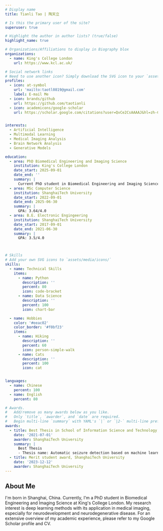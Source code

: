 ```yaml
---
# Display name
title: Tianli Tao | 陶天立

# Is this the primary user of the site?
superuser: true

# Highlight the author in author lists? (true/false)
highlight_name: true

# Organizations/Affiliations to display in Biography blox
organizations:
  - name: King's College London
    url: https://www.kcl.ac.uk/

# Social network links
# Need to use another icon? Simply download the SVG icon to your `assets/media/icons/` folder.
profiles:
  - icon: at-symbol
    url: 'mailto:taotl0819@gmail.com'
    label: E-mail Me
  - icon: brands/github
    url: https://github.com/taotianli
  - icon: academicons/google-scholar
    url: https://scholar.google.com/citations?user=QvCe2CsAAAAJ&hl=zh-CN


interests:
  - Artificial Intelligence
  - Multimodal Learning
  - Medical Imaging Analysis
  - Brain Network Analysis
  - Generative Models

education:
  - area: PhD Biomedical Engineering and Imaging Science
    institution: King's College London
    date_start: 2025-09-01
    date_end: ''
    summary: |
      Current PhD student in Biomedical Engineering and Imaging Science
  - area: MSc Computer Science
    institution: ShanghaiTech University
    date_start: 2022-09-01
    date_end: 2025-06-30
    summary: |
      GPA: 3.64/4.0
  - area: B.E. Electronic Engingeering
    institution: ShanghaiTech University
    date_start: 2017-09-01
    date_end: 2021-06-30
    summary: |
      GPA: 3.5/4.0



# Skills
# Add your own SVG icons to `assets/media/icons/`
skills:
  - name: Technical Skills
    items:
      - name: Python
        description: ''
        percent: 80
        icon: code-bracket
      - name: Data Science
        description: ''
        percent: 100
        icon: chart-bar

  - name: Hobbies
    color: '#eeac02'
    color_border: '#f0bf23'
    items:
      - name: Hiking
        description: ''
        percent: 60
        icon: person-simple-walk
      - name: Cats
        description: ''
        percent: 100
        icon: cat


languages:
  - name: Chinese
    percent: 100
  - name: English
    percent: 80

# Awards.
#   Add/remove as many awards below as you like.
#   Only `title`, `awarder`, and `date` are required.
#   Begin multi-line `summary` with YAML's `|` or `|2-` multi-line prefix and indent 2 spaces below.
awards:
  - title: Best Thesis in School of Information Science and Technology, ShanghaiTech University
    date: '2021-07-01'
    awarder: ShanghaiTech University
    summary: |
      Best Thesis
      - Thesis name: Automatic seizure detection based on machine learning
  - title: Merit student award, ShanghaiTech University
    date: '2023-12-12'
    awarder: ShanghaiTech University
---
```


## About Me

I'm born in Shanghai, China. Currently, I'm a PhD student in Biomedical Engineering and Imaging Science at King's College London. My research interest is deep learning methods with its application in medical imaging, especially for neurodevelopment and neurodegenerative disease. For an extensive overview of my academic experience, please refer to my Google Scholar profile and CV.
